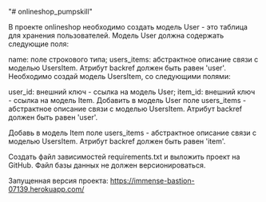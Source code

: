 "# onlineshop_pumpskill" 

В проекте onlineshop необходимо создать модель User - это таблица для хранения пользователей. Модель User должна содержать следующие поля:

name: поле строкового типа;
users_items: абстрактное описание связи с моделью UsersItem. Атрибут backref должен быть равен 'user'.
Необходимо создай модель UsersItem, со следующими полями:

user_id: внешний ключ - ссылка на модель User;
item_id: внешний ключ - ссылка на модель Item.
Добавить в модель User поле users_items - абстрактное описание связи с моделью UsersItem. Атрибут backref должен быть равен 'user'.

Добавь в модель Item поле users_items - абстрактное описание связи с моделью UsersItem. Атрибут backref должен быть равен 'item'.

Создать файл зависимостей requirements.txt и выложить проект на GitHub. Файл базы данных не должен версионироваться.


Запущенная версия проекта: https://immense-bastion-07139.herokuapp.com/